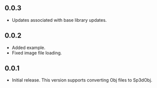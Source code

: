 ## 0.0.3

* Updates associated with base library updates.

## 0.0.2

* Added example.
* Fixed image file loading.

## 0.0.1

* Initial release. This version supports converting Obj files to Sp3dObj.
